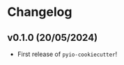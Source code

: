 # Changelog

<!--next-version-placeholder-->

## v0.1.0 (20/05/2024)

- First release of `pyio-cookiecutter`!